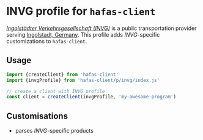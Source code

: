 # INVG profile for `hafas-client`

[*Ingolstädter Verkehrsgesellschaft (INVG)*](https://de.wikipedia.org/wiki/Ingolstädter_Verkehrsgesellschaft) is a public transportation provider serving [Ingolstadt, Germany](https://en.wikipedia.org/wiki/Ingolstadt). This profile adds *INVG*-specific customizations to `hafas-client`.

## Usage

```js
import {createClient} from 'hafas-client'
import {invgProfile} from 'hafas-client/p/invg/index.js'

// create a client with INVG profile
const client = createClient(invgProfile, 'my-awesome-program')
```


## Customisations

- parses *INVG*-specific products
